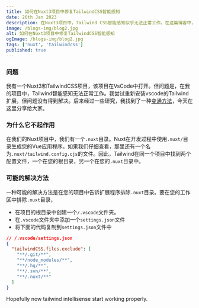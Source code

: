 ```yaml
---
title: 如何在Nuxt3项目中修复TailwindCSS智能感知
date: 26th Jan 2023
description: 在Nuxt3项目中，Tailwind CSS智能感知似乎无法正常工作。在这篇博客中，我将分享一个解决这个问题的变通方法。
image: /blogs-img/blog2.jpg
alt: 如何在Nuxt3项目中修复TailwindCSS智能感知
ogImage: /blogs-img/blog2.jpg
tags: ['nuxt', 'tailwindcss']
published: true
---
```


### 问题

我有一个Nuxt3和TailwindCSS项目，该项目在VsCode中打开。但问题是，在我的项目中，Tailwind智能感知无法正常工作。我尝试重新安装vscode的Tailwind扩展，但问题没有得到解决。后来经过一些研究，我找到了一种[变通方法](https://github.com/tailwindlabs/tailwindcss-intellisense/issues/663#issuecomment-1316788128)，今天在这里分享给大家。

### 为什么它不起作用

在我们的Nuxt项目中，我们有一个`.nuxt`目录。Nuxt在开发过程中使用`.nuxt/`目录生成您的Vue应用程序。如果我们仔细查看，那里还有一个名为`.nuxt/tailwind.config.cjs`的文件。因此，Tailwind在同一个项目中找到两个配置文件，一个在您的根目录，另一个在您的`.nuxt`目录中。

### 可能的解决方法

一种可能的解决方法是在您的项目中告诉扩展程序排除`.nuxt`目录。要在您的工作区中排除`.nuxt`目录，

- 在项目的根目录中创建一个`/.vscode`文件夹。
- 在`.vscode`文件夹中添加一个`settings.json`文件
- 将下面的代码复制到`settings.json`文件中

```json
// /.vscode/settings.json
{
  "tailwindCSS.files.exclude": [
    "**/.git/**",
    "**/node_modules/**",
    "**/.hg/**",
    "**/.svn/**",
    "**/.nuxt/**"
  ]
}
```

Hopefully now tailwind intellisense start working properly.

